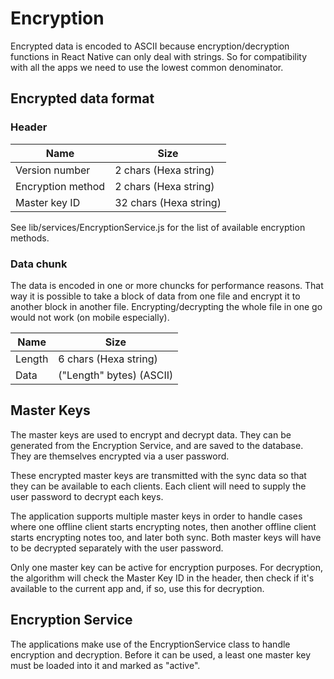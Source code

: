 # Encryption

Encrypted data is encoded to ASCII because encryption/decryption functions in React Native can only deal with strings. So for compatibility with all the apps we need to use the lowest common denominator.

## Encrypted data format

### Header

Name               |  Size
-------------------|-------------------------
Version number     |  2 chars (Hexa string)
Encryption method  |  2 chars (Hexa string)
Master key ID      |  32 chars (Hexa string)

See lib/services/EncryptionService.js for the list of available encryption methods.

### Data chunk

The data is encoded in one or more chuncks for performance reasons. That way it is possible to take a block of data from one file and encrypt it to another block in another file. Encrypting/decrypting the whole file in one go would not work (on mobile especially).

Name    |  Size
--------|----------------------------
Length  |  6 chars (Hexa string)
Data    |  ("Length" bytes) (ASCII)

## Master Keys

The master keys are used to encrypt and decrypt data. They can be generated from the Encryption Service, and are saved to the database. They are themselves encrypted via a user password.

These encrypted master keys are transmitted with the sync data so that they can be available to each clients. Each client will need to supply the user password to decrypt each keys.

The application supports multiple master keys in order to handle cases where one offline client starts encrypting notes, then another offline client starts encrypting notes too, and later both sync. Both master keys will have to be decrypted separately with the user password.

Only one master key can be active for encryption purposes. For decryption, the algorithm will check the Master Key ID in the header, then check if it's available to the current app and, if so, use this for decryption.

## Encryption Service

The applications make use of the EncryptionService class to handle encryption and decryption. Before it can be used, a least one master key must be loaded into it and marked as "active".